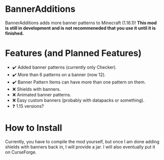 # BannerAdditions
BannerAdditions adds more banner patterns to Minecraft (1.16.1)! **This mod is still in development and is not recommeneded that you use it until it is finished.**

# Features (and Planned Features)
- ✔️ Added banner patterns (currently only Checker).
- ✔️ More than 6 patterns on a banner (now 12).
- ✔️ Banner Pattern Items can have more than one pattern on them.
- ❌ Shields with banners.
- ❌ Animated banner patterns.
- ❌ Easy custom banners (probably with datapacks or something).
- ❓ 1.15 versions?

# How to Install
Currently, you have to compile the mod yourself, but once I am done adding shields with banners back in, I will provide a jar. I will also eventually put it on CurseForge.

